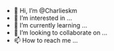 - 👋 Hi, I’m @Charlieskm
- 👀 I’m interested in ...
- 🌱 I’m currently learning ...
- 💞️ I’m looking to collaborate on ...
- 📫 How to reach me ...

<!---
Charlieskm/Charlieskm is a ✨ special ✨ repository because its `README.md` (this file) appears on your GitHub profile.
You can click the Preview link to take a look at your changes.
--->
